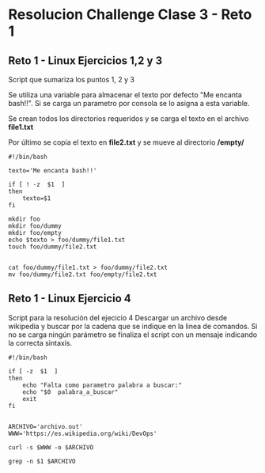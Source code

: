 # Resolucion Challenge Clase 3 - Reto 1


## Reto 1 - Linux Ejercicios 1,2 y 3

Script que sumariza los puntos 1, 2 y 3

Se utiliza una variable para almacenar el texto por defecto "Me encanta bash!!". 
Si se carga un parametro por consola se lo asigna a esta variable.

Se crean todos los directorios requeridos y se carga el texto en el archivo **file1.txt**

Por último se copia el texto en **file2.txt** y se mueve al directorio **/empty/**



```
#!/bin/bash

texto='Me encanta bash!!'

if [ ! -z  $1  ]
then
    texto=$1
fi

mkdir foo
mkdir foo/dummy
mkdir foo/empty
echo $texto > foo/dummy/file1.txt
touch foo/dummy/file2.txt


cat foo/dummy/file1.txt > foo/dummy/file2.txt
mv foo/dummy/file2.txt foo/empty/file2.txt
```

## Reto 1 - Linux Ejercicio 4 

Script para la resolución del  ejecicio 4
Descargar un archivo desde wikipedia y buscar por la cadena que se indique en la linea de comandos.
Si no se carga ningún parámetro se finaliza el script con un mensaje indicando la correcta sintaxis.

```
#!/bin/bash

if [ -z  $1  ]
then
    echo "Falta como parametro palabra a buscar:"
    echo "$0  palabra_a_buscar"
    exit
fi


ARCHIVO='archivo.out'
WWW='https://es.wikipedia.org/wiki/DevOps'

curl -s $WWW -o $ARCHIVO

grep -n $1 $ARCHIVO
```
